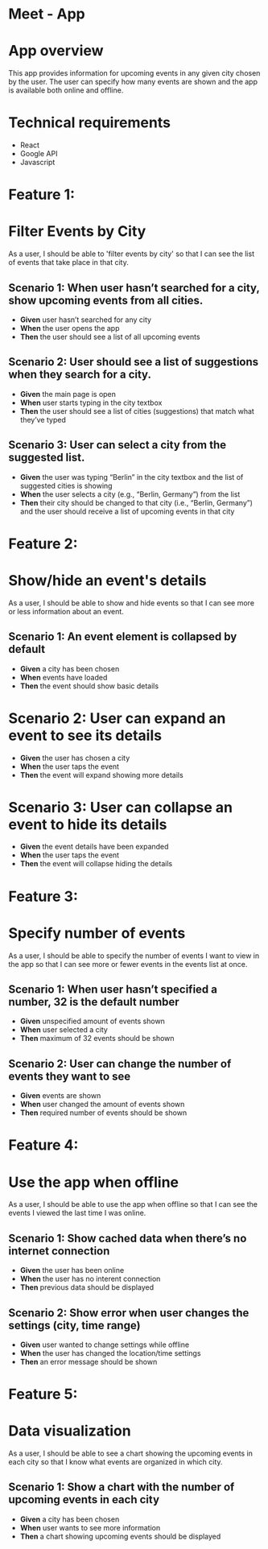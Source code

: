 # Meet - App

# App overview
This app provides information for upcoming events in any given city chosen by the user. The user can specify how many events are shown and the app is available both online and offline.

# Technical requirements
- React
- Google API
- Javascript

# Feature 1: 
# Filter Events by City

As a user, I should be able to 'filter events by city' so that I can see the list of events that take place in that city.

## Scenario 1: When user hasn’t searched for a city, show upcoming events from all cities.

- **Given** user hasn’t searched for any city
- **When** the user opens the app
- **Then** the user should see a list of all upcoming events

## Scenario 2: User should see a list of suggestions when they search for a city.

- **Given** the main page is open
- **When** user starts typing in the city textbox
- **Then** the user should see a list of cities (suggestions) that match what they’ve typed

## Scenario 3: User can select a city from the suggested list.

- **Given** the user was typing “Berlin” in the city textbox and the list of suggested cities is showing
- **When** the user selects a city (e.g., “Berlin, Germany”) from the list
- **Then** their city should be changed to that city (i.e., “Berlin, Germany”) and the user should receive a list of upcoming events in that city

# Feature 2: 
# Show/hide an event's details

As a user, I should be able to show and hide events so that I can see more or less information about an event.

## Scenario 1: An event element is collapsed by default

- **Given** a city has been chosen
- **When** events have loaded
- **Then** the event should show basic details

# Scenario 2: User can expand an event to see its details

- **Given** the user has chosen a city
- **When** the user taps the event
- **Then** the event will expand showing more details

# Scenario 3: User can collapse an event to hide its details

- **Given** the event details have been expanded
- **When** the user taps the event
- **Then** the event will collapse hiding the details

# Feature 3: 
# Specify number of events
 
As a user, I should be able to specify the number of events I want to view in the app so that I can see more or fewer events in the events list at once.

## Scenario 1: When user hasn’t specified a number, 32 is the default number

- **Given** unspecified amount of events shown
- **When** user selected a city
- **Then** maximum of 32 events should be shown

## Scenario 2: User can change the number of events they want to see

- **Given** events are shown
- **When** user changed the amount of events shown
- **Then** required number of events should be shown

# Feature 4: 
# Use the app when offline

As a user, I should be able to use the app when offline so that I can see the events I viewed the last time I was online.

## Scenario 1: Show cached data when there’s no internet connection

- **Given** the user has been online
- **When** the user has no interent connection
- **Then** previous data should be displayed

## Scenario 2: Show error when user changes the settings (city, time range)

- **Given** user wanted to change settings while offline
- **When** the user has changed the location/time settings
- **Then** an error message should be shown

 # Feature 5: 
 # Data visualization
 
As a user, I should be able to see a chart showing the upcoming events in each city so that I know what events are organized in which city.

## Scenario 1: Show a chart with the number of upcoming events in each city

- **Given** a city has been chosen
- **When** user wants to see more information
- **Then** a chart showing upcoming events should be displayed


